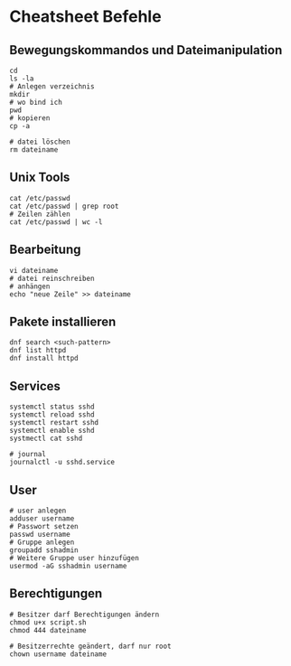 # Cheatsheet Befehle 

## Bewegungskommandos und Dateimanipulation 

```
cd 
ls -la
# Anlegen verzeichnis 
mkdir 
# wo bind ich
pwd
# kopieren 
cp -a

# datei löschen 
rm dateiname
```

## Unix Tools 

```
cat /etc/passwd 
cat /etc/passwd | grep root
# Zeilen zählen 
cat /etc/passwd | wc -l 
```

## Bearbeitung 

```
vi dateiname 
# datei reinschreiben 
# anhängen 
echo "neue Zeile" >> dateiname 
```


## Pakete installieren 

```
dnf search <such-pattern>
dnf list httpd
dnf install httpd 
```

## Services 

```
systemctl status sshd 
systemctl reload sshd
systemctl restart sshd 
systemctl enable sshd 
systmectl cat sshd 

# journal 
journalctl -u sshd.service 
```

## User

```
# user anlegen 
adduser username
# Passwort setzen 
passwd username 
# Gruppe anlegen 
groupadd sshadmin 
# Weitere Gruppe user hinzufügen 
usermod -aG sshadmin username 
```

## Berechtigungen 

```
# Besitzer darf Berechtigungen ändern 
chmod u+x script.sh 
chmod 444 dateiname 

# Besitzerrechte geändert, darf nur root
chown username dateiname 
```





